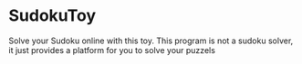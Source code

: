 # SudokuToy
Solve your Sudoku online with this toy. This program is not a sudoku solver, it just provides a platform for you to solve your puzzels
